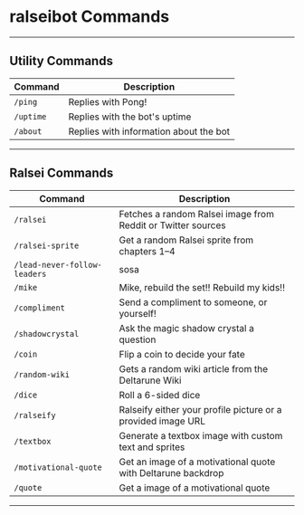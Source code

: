 # ralseibot Commands

---

## Utility Commands

| Command   | Description                            |
| --------- | -------------------------------------- |
| `/ping`   | Replies with Pong!                     |
| `/uptime` | Replies with the bot's uptime          |
| `/about`  | Replies with information about the bot |

---

## Ralsei Commands

| Command                      | Description                                                  |
| ---------------------------- | ------------------------------------------------------------ |
| `/ralsei`                    | Fetches a random Ralsei image from Reddit or Twitter sources |
| `/ralsei-sprite`             | Get a random Ralsei sprite from chapters 1–4                 |
| `/lead-never-follow-leaders` | sosa                                                         |
| `/mike`                      | Mike, rebuild the set!! Rebuild my kids!!                    |
| `/compliment`                | Send a compliment to someone, or yourself!                   |
| `/shadowcrystal`             | Ask the magic shadow crystal a question                      |
| `/coin`                      | Flip a coin to decide your fate                              |
| `/random-wiki`               | Gets a random wiki article from the Deltarune Wiki           |
| `/dice`                      | Roll a 6-sided dice                                          |
| `/ralseify`            | Ralseify either your profile picture or a provided image URL |
| `/textbox`                   | Generate a textbox image with custom text and sprites        |
| `/motivational-quote`        | Get an image of a motivational quote with Deltarune backdrop |
| `/quote`                     | Get a image of a motivational quote                          |

---
